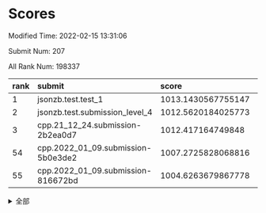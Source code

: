 # Scores

Modified Time: 2022-02-15 13:31:06

Submit Num: 207

All Rank Num: 198337

| rank |               submit               |       score        |       sigma        | pk_num |
| :--- | :--------------------------------- | :----------------- | :----------------- | :----- |
| 1    | jsonzb.test.test_1                 | 1013.1430567755147 | 0.803289663031467  | 3831   |
| 2    | jsonzb.test.submission_level_4     | 1012.5620184025773 | 0.7984949435988024 | 3836   |
| 3    | cpp.21_12_24.submission-2b2ea0d7   | 1012.417164749848  | 0.8037423522108531 | 3832   |
| 54   | cpp.2022_01_09.submission-5b0e3de2 | 1007.2725828068816 | 0.7291848996158219 | 3831   |
| 55   | cpp.2022_01_09.submission-816672bd | 1004.6263679867778 | 0.7094303925892836 | 3833   |


<details>
<summary>全部</summary>

| rank |                 submit                 |       score        |       sigma        | pk_num |
| :--- | :------------------------------------- | :----------------- | :----------------- | :----- |
| 1    | jsonzb.test.test_1                     | 1013.1430567755147 | 0.803289663031467  | 3831   |
| 2    | jsonzb.test.submission_level_4         | 1012.5620184025773 | 0.7984949435988024 | 3836   |
| 3    | cpp.21_12_24.submission-2b2ea0d7       | 1012.417164749848  | 0.8037423522108531 | 3832   |
| 4    | gobigger.level_3.submission_level_3_4  | 1011.7650559087788 | 0.7681722893669943 | 3827   |
| 5    | gobigger.level_3.submission_level_3_40 | 1011.6013266289594 | 0.7627839812672771 | 3833   |
| 6    | gobigger.level_3.submission_level_3_20 | 1011.5859528953151 | 0.7816983385017457 | 3830   |
| 7    | gobigger.level_3.submission_level_3_37 | 1011.0858620834617 | 0.7970262439230574 | 3826   |
| 8    | gobigger.level_3.submission_level_3_29 | 1011.0830734232455 | 0.781059659875682  | 3834   |
| 9    | gobigger.level_3.submission_level_3_12 | 1010.9498648756356 | 0.7794018847385668 | 3832   |
| 10   | gobigger.level_3.submission_level_3_10 | 1010.8479676765036 | 0.7695484659011899 | 3839   |
| 11   | gobigger.level_3.submission_level_3_18 | 1010.7205023211038 | 0.7592718584375027 | 3832   |
| 12   | gobigger.level_3.submission_level_3_22 | 1010.6718526888967 | 0.7731449784290325 | 3834   |
| 13   | gobigger.level_3.submission_level_3_38 | 1010.6009545962451 | 0.7603885847708896 | 3837   |
| 14   | gobigger.level_3.submission_level_3_14 | 1010.5839993678685 | 0.7679510188688813 | 3832   |
| 15   | gobigger.level_3.submission_level_3_23 | 1010.5477273592211 | 0.7451289542092034 | 3827   |
| 16   | gobigger.level_3.submission_level_3_35 | 1010.5402189455726 | 0.7680516880303345 | 3831   |
| 17   | gobigger.level_3.submission_level_3_2  | 1010.5197864501245 | 0.766780967217439  | 3834   |
| 18   | gobigger.level_3.submission_level_3_8  | 1010.5196545834887 | 0.7528016790384248 | 3833   |
| 19   | gobigger.level_3.submission_level_3_39 | 1010.388316059379  | 0.7438146767030598 | 3829   |
| 20   | gobigger.level_3.submission_level_3_44 | 1010.3882757843346 | 0.7707735995346838 | 3832   |
| 21   | gobigger.level_3.submission_level_3_9  | 1010.2643312331347 | 0.7652668159935061 | 3829   |
| 22   | gobigger.level_3.submission_level_3_11 | 1010.1226246929103 | 0.7497680922626568 | 3835   |
| 23   | gobigger.level_3.submission_level_3_5  | 1010.040762908462  | 0.7642923009041126 | 3830   |
| 24   | gobigger.level_3.submission_level_3_3  | 1010.0057941114367 | 0.7498923745381483 | 3830   |
| 25   | gobigger.level_3.submission_level_3_26 | 1010.003960316672  | 0.7481904640856515 | 3826   |
| 26   | gobigger.level_3.submission_level_3_28 | 1009.9836225502827 | 0.76626662890167   | 3837   |
| 27   | gobigger.level_3.submission_level_3_17 | 1009.9161611220062 | 0.7619362665190581 | 3836   |
| 28   | gobigger.level_3.submission_level_3_48 | 1009.9153373279388 | 0.7824654821721909 | 3835   |
| 29   | gobigger.level_3.submission_level_3_1  | 1009.8983551931808 | 0.7488627613088792 | 3830   |
| 30   | gobigger.level_3.submission_level_3_13 | 1009.8825184266793 | 0.7674090695493175 | 3833   |
| 31   | gobigger.level_3.submission_level_3_47 | 1009.8783442443382 | 0.7357609855481393 | 3833   |
| 32   | gobigger.level_3.submission_level_3_34 | 1009.8744641753906 | 0.7744693404957731 | 3833   |
| 33   | gobigger.level_3.submission_level_3_43 | 1009.8139420455685 | 0.7319387912062658 | 3837   |
| 34   | gobigger.level_3.submission_level_3_45 | 1009.7286373440539 | 0.767186530196738  | 3833   |
| 35   | gobigger.level_3.submission_level_3_24 | 1009.6830637938015 | 0.749137232118492  | 3833   |
| 36   | gobigger.level_3.submission_level_3_0  | 1009.5956821021397 | 0.748851990744323  | 3834   |
| 37   | gobigger.level_3.submission_level_3_32 | 1009.4709899057076 | 0.7538182348124378 | 3831   |
| 38   | gobigger.level_3.submission_level_3_41 | 1009.449370478461  | 0.7688977587477044 | 3836   |
| 39   | gobigger.level_3.submission_level_3_42 | 1009.4164249872542 | 0.7459886003756558 | 3832   |
| 40   | gobigger.level_3.submission_level_3_49 | 1009.2564212855754 | 0.7561792936743953 | 3837   |
| 41   | gobigger.level_3.submission_level_3_30 | 1009.1986874481877 | 0.765298371228289  | 3834   |
| 42   | gobigger.level_3.submission_level_3_36 | 1009.1931616158255 | 0.737121176701086  | 3834   |
| 43   | gobigger.level_3.submission_level_3_19 | 1009.1729009279161 | 0.7368633864563474 | 3835   |
| 44   | gobigger.level_3.submission_level_3_46 | 1009.1154531260142 | 0.7405113063096136 | 3837   |
| 45   | gobigger.level_3.submission_level_3_6  | 1008.9556973629022 | 0.7702530494512387 | 3835   |
| 46   | gobigger.level_3.submission_level_3_21 | 1008.9314919876343 | 0.7291280525510032 | 3831   |
| 47   | gobigger.level_3.submission_level_3_15 | 1008.7879249418222 | 0.7368460259784407 | 3836   |
| 48   | gobigger.level_3.submission_level_3_27 | 1008.7113801516824 | 0.7457766132456043 | 3834   |
| 49   | gobigger.level_3.submission_level_3_16 | 1008.6862428853794 | 0.7535364536019691 | 3829   |
| 50   | gobigger.level_3.submission_level_3_25 | 1008.514975067005  | 0.750598392029947  | 3832   |
| 51   | gobigger.level_3.submission_level_3_33 | 1008.4295681680414 | 0.7491870623719857 | 3831   |
| 52   | gobigger.level_3.submission_level_3_31 | 1008.3733801066202 | 0.7477725264384589 | 3828   |
| 53   | gobigger.level_3.submission_level_3_7  | 1008.3216467915936 | 0.7375617216282586 | 3836   |
| 54   | cpp.2022_01_09.submission-5b0e3de2     | 1007.2725828068816 | 0.7291848996158219 | 3831   |
| 55   | cpp.2022_01_09.submission-816672bd     | 1004.6263679867778 | 0.7094303925892836 | 3833   |
| 56   | gobigger.level_1.submission_level_1_21 | 1004.626113486231  | 0.721192970583589  | 3833   |
| 57   | gobigger.level_1.submission_level_1_44 | 1004.5801072692683 | 0.7082496657736144 | 3834   |
| 58   | gobigger.level_1.submission_level_1_33 | 1004.4722743815033 | 0.7111863176938865 | 3835   |
| 59   | gobigger.level_1.submission_level_1_23 | 1004.3740167424185 | 0.7136053656336631 | 3833   |
| 60   | gobigger.level_1.submission_level_1_20 | 1003.896696336804  | 0.7284110209793923 | 3834   |
| 61   | gobigger.level_1.submission_level_1_47 | 1003.7577350120062 | 0.7150252150994837 | 3834   |
| 62   | gobigger.level_1.submission_level_1_22 | 1003.715791061153  | 0.7141745892174155 | 3835   |
| 63   | gobigger.level_1.submission_level_1_10 | 1003.6701935459479 | 0.7061194494198927 | 3838   |
| 64   | gobigger.level_1.submission_level_1_37 | 1003.5830907503101 | 0.7244160254138298 | 3834   |
| 65   | gobigger.level_1.submission_level_1_48 | 1003.5650382224834 | 0.7132619607966637 | 3831   |
| 66   | gobigger.level_1.submission_level_1_26 | 1003.5580989474985 | 0.7227869812284659 | 3832   |
| 67   | gobigger.level_1.submission_level_1_31 | 1003.5151851198142 | 0.7236942350975923 | 3831   |
| 68   | gobigger.level_1.submission_level_1_32 | 1003.5031817916826 | 0.7142499188028276 | 3835   |
| 69   | gobigger.level_1.submission_level_1_11 | 1003.480929645101  | 0.7293825486453029 | 3828   |
| 70   | gobigger.level_1.submission_level_1_43 | 1003.4618299719618 | 0.7148357227250127 | 3834   |
| 71   | gobigger.level_1.submission_level_1_38 | 1003.3758665169289 | 0.7100498115712051 | 3836   |
| 72   | gobigger.level_1.submission_level_1_29 | 1003.3231870892024 | 0.7174388493528885 | 3835   |
| 73   | gobigger.level_1.submission_level_1_0  | 1003.3069498355565 | 0.7124240596997329 | 3831   |
| 74   | gobigger.level_1.submission_level_1_13 | 1003.3052202174147 | 0.710946806986382  | 3837   |
| 75   | gobigger.level_1.submission_level_1_36 | 1003.2912690314284 | 0.7178873749352201 | 3834   |
| 76   | gobigger.level_1.submission_level_1_14 | 1003.2644637383892 | 0.7198383082588098 | 3833   |
| 77   | gobigger.level_1.submission_level_1_49 | 1003.2610004140421 | 0.7143195561251395 | 3832   |
| 78   | gobigger.level_1.submission_level_1_35 | 1003.255407823847  | 0.7076417554618648 | 3835   |
| 79   | gobigger.level_1.submission_level_1_1  | 1003.2354689038608 | 0.7124613883592994 | 3831   |
| 80   | gobigger.level_1.submission_level_1_18 | 1003.2091830606178 | 0.7142516722094304 | 3834   |
| 81   | gobigger.level_1.submission_level_1_15 | 1003.1937297681416 | 0.7259731180533435 | 3836   |
| 82   | gobigger.level_1.submission_level_1_27 | 1003.1840260485499 | 0.7109798783966707 | 3831   |
| 83   | gobigger.level_1.submission_level_1_34 | 1003.1054428438975 | 0.7117869534473708 | 3832   |
| 84   | gobigger.level_1.submission_level_1_17 | 1003.0860712844963 | 0.7102197521405166 | 3833   |
| 85   | gobigger.level_1.submission_level_1_28 | 1003.072701577169  | 0.7223020329320392 | 3829   |
| 86   | gobigger.level_1.submission_level_1_41 | 1003.0587220341314 | 0.7046032299794234 | 3835   |
| 87   | gobigger.level_1.submission_level_1_9  | 1003.0089867752162 | 0.714253723497138  | 3831   |
| 88   | gobigger.level_1.submission_level_1_5  | 1002.9804376273835 | 0.707278635425368  | 3831   |
| 89   | gobigger.level_1.submission_level_1_16 | 1002.9156833275134 | 0.7055791130515201 | 3828   |
| 90   | gobigger.level_1.submission_level_1_39 | 1002.9059009787956 | 0.7201097624705677 | 3828   |
| 91   | gobigger.level_1.submission_level_1_30 | 1002.7722694295214 | 0.7173866794627645 | 3830   |
| 92   | gobigger.level_1.submission_level_1_40 | 1002.735087198457  | 0.7175121239701464 | 3835   |
| 93   | gobigger.level_1.submission_level_1_12 | 1002.7269154187263 | 0.7184573742581452 | 3834   |
| 94   | gobigger.level_1.submission_level_1_24 | 1002.6991366369256 | 0.7066854380756634 | 3829   |
| 95   | gobigger.level_1.submission_level_1_45 | 1002.6689523826751 | 0.7200615479741992 | 3835   |
| 96   | gobigger.level_1.submission_level_1_3  | 1002.5917660766821 | 0.7058438134427456 | 3832   |
| 97   | gobigger.level_1.submission_level_1_25 | 1002.583941418819  | 0.709746962382013  | 3833   |
| 98   | gobigger.level_1.submission_level_1_8  | 1002.4341050609804 | 0.7105715392558868 | 3828   |
| 99   | gobigger.level_1.submission_level_1_7  | 1002.3690633913997 | 0.7075614816056903 | 3835   |
| 100  | gobigger.level_1.submission_level_1_4  | 1002.1570707571226 | 0.7195874730076232 | 3832   |
| 101  | gobigger.level_1.submission_level_1_46 | 1002.0110848715859 | 0.7160641015782908 | 3830   |
| 102  | gobigger.level_1.submission_level_1_42 | 1002.0049951088986 | 0.7102012054470417 | 3835   |
| 103  | gobigger.level_1.submission_level_1_6  | 1001.9908882076325 | 0.7150496709650722 | 3832   |
| 104  | gobigger.level_1.submission_level_1_19 | 1001.9111884811986 | 0.7086937484417882 | 3832   |
| 105  | gobigger.level_1.submission_level_1_2  | 1001.3958990004531 | 0.7101804011316442 | 3832   |
| 106  | gobigger.random.submission_random_38   | 997.3658701430589  | 0.7035460879885234 | 3831   |
| 107  | gobigger.random.submission_random_0    | 997.1853644782998  | 0.7166953153924916 | 3837   |
| 108  | gobigger.random.submission_random_14   | 997.0811811147486  | 0.7100972114364598 | 3826   |
| 109  | gobigger.random.submission_random_17   | 996.9322174322917  | 0.7033942730737125 | 3839   |
| 110  | gobigger.random.submission_random_47   | 996.9138890673833  | 0.7088072022410706 | 3837   |
| 111  | gobigger.random.submission_random_48   | 996.8682394160869  | 0.7154705842225666 | 3837   |
| 112  | gobigger.random.submission_random_46   | 996.8608064269255  | 0.7268648611977314 | 3833   |
| 113  | gobigger.random.submission_random_29   | 996.7988875462078  | 0.6929654831851294 | 3829   |
| 114  | gobigger.random.submission_random_25   | 996.6826032607106  | 0.7122105517526292 | 3831   |
| 115  | gobigger.random.submission_random_43   | 996.4373900316874  | 0.7073499863789527 | 3831   |
| 116  | gobigger.random.submission_random_21   | 996.4128461797736  | 0.7066887130499214 | 3835   |
| 117  | gobigger.random.submission_random_12   | 996.4096943330311  | 0.7052929058753854 | 3832   |
| 118  | gobigger.random.submission_random_28   | 996.3635905238816  | 0.7138681816576059 | 3835   |
| 119  | gobigger.random.submission_random_16   | 996.3268652059786  | 0.7038693442484572 | 3834   |
| 120  | gobigger.random.submission_random_42   | 996.2830801375947  | 0.701742489232602  | 3835   |
| 121  | gobigger.random.submission_random_39   | 996.2544505250327  | 0.7203150813652598 | 3828   |
| 122  | gobigger.random.submission_random_40   | 996.2244846935891  | 0.7079426503170777 | 3830   |
| 123  | gobigger.random.submission_random_30   | 996.1900113789258  | 0.7065397861773121 | 3837   |
| 124  | gobigger.random.submission_random_44   | 996.1782304339732  | 0.7161423825089704 | 3834   |
| 125  | gobigger.random.submission_random_11   | 996.1273257734096  | 0.7152983492630086 | 3833   |
| 126  | gobigger.random.submission_random_31   | 996.1251806193607  | 0.7107009539147565 | 3832   |
| 127  | gobigger.random.submission_random_23   | 995.998190843446   | 0.7103568642401312 | 3829   |
| 128  | gobigger.random.submission_random_32   | 995.9964289940581  | 0.7096702156810162 | 3835   |
| 129  | gobigger.random.submission_random_35   | 995.9956748374129  | 0.7141821756309117 | 3833   |
| 130  | gobigger.random.submission_random_10   | 995.9882924113946  | 0.7016019843128534 | 3837   |
| 131  | gobigger.random.submission_random_34   | 995.9840372901928  | 0.7020870620111117 | 3833   |
| 132  | gobigger.random.submission_random_19   | 995.983511937699   | 0.71328774239976   | 3832   |
| 133  | gobigger.random.submission_random_3    | 995.8847499646912  | 0.6969334448921262 | 3830   |
| 134  | gobigger.random.submission_random_36   | 995.8642982336598  | 0.7174549301622773 | 3829   |
| 135  | gobigger.random.submission_random_6    | 995.8364356970574  | 0.7039373449956728 | 3833   |
| 136  | gobigger.random.submission_random_8    | 995.7562088228419  | 0.7046794254232154 | 3832   |
| 137  | gobigger.random.submission_random_15   | 995.751326821328   | 0.7036966038647114 | 3832   |
| 138  | gobigger.random.submission_random_18   | 995.74395409693    | 0.6983372016292226 | 3832   |
| 139  | gobigger.random.submission_random_24   | 995.7318618505732  | 0.7172585409463579 | 3836   |
| 140  | gobigger.random.submission_random_27   | 995.6966696494234  | 0.7119822686895416 | 3835   |
| 141  | gobigger.random.submission_random_26   | 995.6832157075481  | 0.7175444900167351 | 3836   |
| 142  | gobigger.random.submission_random_13   | 995.6207716613878  | 0.7070999949463813 | 3830   |
| 143  | gobigger.random.submission_random_41   | 995.5776329862462  | 0.7134738117511412 | 3833   |
| 144  | gobigger.random.submission_random_49   | 995.569287810472   | 0.7112067527717416 | 3833   |
| 145  | gobigger.random.submission_random_5    | 995.5616619355847  | 0.7067564678273826 | 3832   |
| 146  | gobigger.random.submission_random_7    | 995.5555344875977  | 0.7075570941454227 | 3837   |
| 147  | gobigger.random.submission_random_37   | 995.4887833418419  | 0.7060066694353848 | 3827   |
| 148  | gobigger.random.submission_random_2    | 995.410828570675   | 0.7194299073561994 | 3836   |
| 149  | gobigger.random.submission_random_9    | 995.4025443153675  | 0.7154466116254083 | 3836   |
| 150  | gobigger.random.submission_random_45   | 995.3350270892404  | 0.7190930300269359 | 3833   |
| 151  | gobigger.random.submission_random_20   | 995.3325318099219  | 0.706387104375418  | 3834   |
| 152  | gobigger.random.submission_random_33   | 995.3267774078059  | 0.7046446132307469 | 3832   |
| 153  | gobigger.random.submission_random_1    | 995.2772037448979  | 0.7190638249217846 | 3832   |
| 154  | gobigger.random.submission_random_4    | 995.0375115328469  | 0.7155213485659191 | 3831   |
| 155  | gobigger.level_2.submission_level_2_1  | 994.3279367132382  | 0.732853162243219  | 3833   |
| 156  | gobigger.random.submission_random_22   | 994.2883909002278  | 0.7052459127858206 | 3835   |
| 157  | gobigger.level_2.submission_level_2_31 | 993.8994043585816  | 0.7173393552260707 | 3831   |
| 158  | gobigger.level_2.submission_level_2_2  | 993.6139256306593  | 0.7222962874469461 | 3833   |
| 159  | gobigger.level_2.submission_level_2_28 | 993.2586198087828  | 0.7488302746999457 | 3834   |
| 160  | gobigger.level_2.submission_level_2_3  | 993.2558677534564  | 0.7234353025339526 | 3836   |
| 161  | gobigger.level_2.submission_level_2_48 | 993.1744334638689  | 0.7303418212238585 | 3832   |
| 162  | gobigger.level_2.submission_level_2_24 | 992.9910122204504  | 0.7307517392166438 | 3834   |
| 163  | gobigger.level_2.submission_level_2_6  | 992.934435776369   | 0.732091542583759  | 3830   |
| 164  | gobigger.level_2.submission_level_2_44 | 992.8924791836623  | 0.7536986897181209 | 3833   |
| 165  | gobigger.level_2.submission_level_2_18 | 992.8404345698422  | 0.7268595315624712 | 3833   |
| 166  | gobigger.level_2.submission_level_2_21 | 992.7942780613467  | 0.7407345783888449 | 3833   |
| 167  | gobigger.level_2.submission_level_2_22 | 992.7320693250024  | 0.7541821404601619 | 3831   |
| 168  | gobigger.level_2.submission_level_2_5  | 992.7313007345462  | 0.7487318938876486 | 3837   |
| 169  | gobigger.level_2.submission_level_2_30 | 992.6850739132439  | 0.7584678662237145 | 3831   |
| 170  | gobigger.level_2.submission_level_2_35 | 992.670654937737   | 0.750256159104655  | 3832   |
| 171  | gobigger.level_2.submission_level_2_39 | 992.6616066905726  | 0.7208616472581565 | 3833   |
| 172  | gobigger.level_2.submission_level_2_27 | 992.6097553461186  | 0.7381744531432529 | 3832   |
| 173  | gobigger.level_2.submission_level_2_14 | 992.5570276204554  | 0.7308470407710101 | 3836   |
| 174  | gobigger.level_2.submission_level_2_23 | 992.3989178295354  | 0.728504429824277  | 3830   |
| 175  | gobigger.level_2.submission_level_2_38 | 992.3878135613178  | 0.7304751321876027 | 3833   |
| 176  | gobigger.level_2.submission_level_2_29 | 992.3835691659549  | 0.7374759346207918 | 3831   |
| 177  | gobigger.level_2.submission_level_2_7  | 992.3586757418493  | 0.7289418293284134 | 3827   |
| 178  | gobigger.level_2.submission_level_2_34 | 992.2168517254861  | 0.7335865322585028 | 3829   |
| 179  | gobigger.level_2.submission_level_2_15 | 992.2096565976246  | 0.7416133738264762 | 3829   |
| 180  | gobigger.level_2.submission_level_2_40 | 992.1206501218327  | 0.7271629365727165 | 3829   |
| 181  | gobigger.level_2.submission_level_2_0  | 992.1029719783304  | 0.7445120510337657 | 3830   |
| 182  | gobigger.level_2.submission_level_2_16 | 992.1015674732838  | 0.7397754681734267 | 3834   |
| 183  | gobigger.level_2.submission_level_2_45 | 992.0545570862932  | 0.7459190848868451 | 3834   |
| 184  | gobigger.level_2.submission_level_2_33 | 992.050252071358   | 0.7504035888806471 | 3832   |
| 185  | gobigger.level_2.submission_level_2_36 | 992.0502166708613  | 0.7435990251199645 | 3829   |
| 186  | gobigger.level_2.submission_level_2_13 | 992.0436273016567  | 0.7533230786107229 | 3836   |
| 187  | gobigger.level_2.submission_level_2_26 | 992.019660069189   | 0.7409772173037622 | 3836   |
| 188  | gobigger.level_2.submission_level_2_17 | 991.9794708547919  | 0.7711197304970264 | 3830   |
| 189  | gobigger.level_2.submission_level_2_10 | 991.8928724194016  | 0.736169888949506  | 3828   |
| 190  | gobigger.level_2.submission_level_2_4  | 991.7703748742811  | 0.7385706459064524 | 3832   |
| 191  | gobigger.level_2.submission_level_2_20 | 991.7191738072429  | 0.7410863215290546 | 3831   |
| 192  | gobigger.level_2.submission_level_2_46 | 991.6797135762412  | 0.7634857768135364 | 3834   |
| 193  | gobigger.level_2.submission_level_2_9  | 991.6231611013344  | 0.7300461751909582 | 3830   |
| 194  | gobigger.level_2.submission_level_2_42 | 991.6044245160451  | 0.7564578086183066 | 3829   |
| 195  | gobigger.level_2.submission_level_2_37 | 991.5958349518389  | 0.7424286128268236 | 3828   |
| 196  | gobigger.level_2.submission_level_2_11 | 991.3199738917322  | 0.7641329896461393 | 3828   |
| 197  | gobigger.level_2.submission_level_2_47 | 991.2396770175588  | 0.7570399330095686 | 3833   |
| 198  | gobigger.level_2.submission_level_2_49 | 991.2360712359186  | 0.7663070243048757 | 3833   |
| 199  | gobigger.level_2.submission_level_2_19 | 991.1851310114785  | 0.7547009888888    | 3830   |
| 200  | gobigger.level_2.submission_level_2_8  | 991.1824193827471  | 0.7507986696101782 | 3837   |
| 201  | gobigger.level_2.submission_level_2_32 | 991.1110776783826  | 0.7575632572310218 | 3833   |
| 202  | gobigger.level_2.submission_level_2_12 | 990.9929522745919  | 0.7707042529700029 | 3833   |
| 203  | gobigger.level_2.submission_level_2_25 | 990.8148303070506  | 0.7807060547969149 | 3835   |
| 204  | gobigger.level_2.submission_level_2_43 | 990.5267557704215  | 0.7642389674959561 | 3831   |
| 205  | gobigger.level_2.submission_level_2_41 | 990.2946028952696  | 0.7780011785755997 | 3837   |
| 206  | gobigger.none.submission_none_1        | 977.1806915180778  | 1.377546253085108  | 3831   |
| 207  | gobigger.none.submission_none_0        | 977.014320045732   | 1.4092127316701648 | 3830   |

</details>
